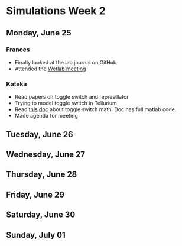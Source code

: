 # Simulations Week 2

## Monday, June 25

### Frances
* Finally looked at the lab journal on GitHub
* Attended the [Wetlab meeting][1]

[1]: https://docs.google.com/document/d/1bgCTrsS8FwEyHu471HSj3mh0yRrzSnjq9GKwlMaBKdA/edit

### Kateka
* Read papers on toggle switch and represillator
* Trying to model toggle switch in Tellurium
* Read [this doc](http://isn.ucsd.edu/classes/beng221/problems/2013/project-1-A%20Mathematical%20Model%20of%20a%20Synthetically%20Constructed%20Genetic%20Toggle%20Switch.pdf) about toggle switch math. Doc has full matlab code.
* Made agenda for meeting

## Tuesday, June 26

## Wednesday, June 27

## Thursday, June 28

## Friday, June 29

## Saturday, June 30

## Sunday, July 01
